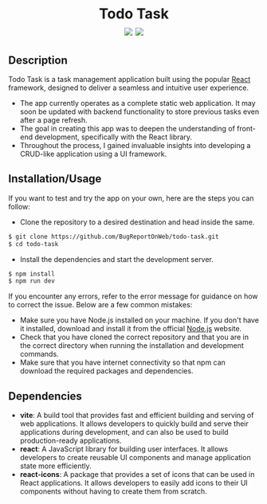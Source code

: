 <h1 id="header" align="center">
    Todo Task
    <div id="badge">
        <img id="code-size" src="https://img.shields.io/github/languages/code-size/BugReportOnWeb/todo-task" />
        <img id="last-commit" src="https://img.shields.io/github/last-commit/BugReportOnWeb/todo-task" />
    </div>
</h1>

## Description

Todo Task is a task management application built using the popular [React](http://reactjs.org/) framework, designed to deliver a seamless and intuitive user experience.

* The app currently operates as a complete static web application. It may soon be updated with backend functionality to store previous tasks even after a page refresh.
* The goal in creating this app was to deepen the understanding of front-end development, specifically with the React library.
* Throughout the process, I gained invaluable insights into developing a CRUD-like application using a UI framework.

## Installation/Usage

If you want to test and try the app on your own, here are the steps you can follow:

* Clone the repository to a desired destination and head inside the same.
```bash
$ git clone https://github.com/BugReportOnWeb/todo-task.git
$ cd todo-task
```

* Install the dependencies and start the development server.
```bash
$ npm install 
$ npm run dev 
```

If you encounter any errors, refer to the error message for guidance on how to correct the issue. Below are a few common mistakes:
* Make sure you have Node.js installed on your machine. If you don't have it installed, download and install it from the official [Node.js](https://nodejs.org/) website.
* Check that you have cloned the correct repository and that you are in the correct directory when running the installation and development commands.
* Make sure that you have internet connectivity so that npm can download the required packages and dependencies.

## Dependencies
* **vite**: A build tool that provides fast and efficient building and serving of web applications. It allows developers to quickly build and serve their applications during development, and can also be used to build production-ready applications.
* **react**: A JavaScript library for building user interfaces. It allows developers to create reusable UI components and manage application state more efficiently.
* **react-icons**: A package that provides a set of icons that can be used in React applications. It allows developers to easily add icons to their UI components without having to create them from scratch.


